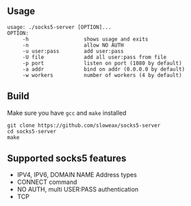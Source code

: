 ## Usage
```
usage: ./socks5-server [OPTION]...
OPTION:
     -h                  shows usage and exits
     -n                  allow NO AUTH
     -u user:pass        add user:pass
     -U file             add all user:pass from file
     -p port             listen on port (1080 by default)
     -a addr             bind on addr (0.0.0.0 by default)
     -w workers          number of workers (4 by default)
```

## Build
Make sure you have `gcc` and `make` installed
```
git clone https://github.com/sloweax/socks5-server
cd socks5-server
make
```

## Supported socks5 features
- IPV4, IPV6, DOMAIN NAME Address types
- CONNECT command
- NO AUTH, multi USER:PASS authentication
- TCP
